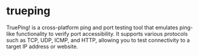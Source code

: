 # trueping
TruePing! is a cross-platform ping and port testing tool that emulates ping-like functionality to verify port accessibility. It supports various protocols such as TCP, UDP, ICMP, and HTTP, allowing you to test connectivity to a target IP address or website.
